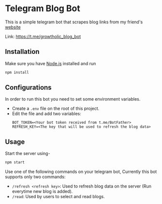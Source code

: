 # Telegram Blog Bot

This is a simple telegram bot that scrapes blog links from my friend's [website](https://growtholic.in/blog/)

Link: https://t.me/growtholic_blog_bot

## Installation

Make sure you have [Node.js](https://nodejs.org/) installed and run

```bash
npm install
```

## Configurations

In order to run this bot you need to set some environment variables.

* Create a `.env` file on the root of this project.
* Edit the file and add two variables: 
    ```
    BOT_TOKEN=<Your bot token received from t.me/BotFather>
    REFRESH_KEY=<The key that will be used to refresh the blog data>
    ```

## Usage

Start the server using- 

```bash
npm start
```

Use one of the following commands on your telegram bot,
Currently this bot supports only two commands: 

* `/refresh <refresh key>`: Used to refresh blog data on the server (Run everytime new blog is added).
* `/read`: Used by users to select and read blogs.